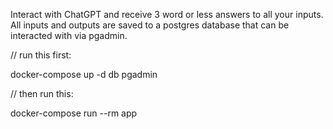 Interact with ChatGPT and receive 3 word or less answers to all your inputs. All inputs and outputs are saved to a postgres database that can be interacted with via pgadmin.

// run this first:

docker-compose up -d db pgadmin

// then run this: 

docker-compose run --rm app